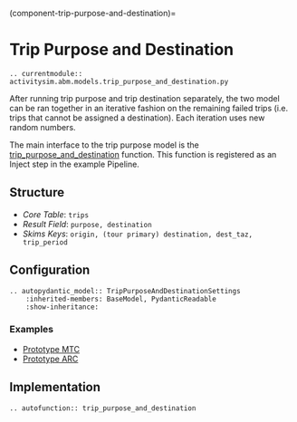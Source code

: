 (component-trip-purpose-and-destination)=
# Trip Purpose and Destination

```{eval-rst}
.. currentmodule:: activitysim.abm.models.trip_purpose_and_destination.py
```

After running trip purpose and trip destination separately, the two model can be ran together in an iterative fashion on
the remaining failed trips (i.e. trips that cannot be assigned a destination).  Each iteration uses new random numbers.

The main interface to the trip purpose model is the
[trip_purpose_and_destination](activitysim.abm.models.trip_purpose_and_destination.trip_purpose_and_destination)
function.  This function is registered as an Inject step in the example Pipeline.


## Structure


- *Core Table*: `trips`
- *Result Field*: `purpose, destination`
- *Skims Keys*: `origin, (tour primary) destination, dest_taz, trip_period`

## Configuration

```{eval-rst}
.. autopydantic_model:: TripPurposeAndDestinationSettings
    :inherited-members: BaseModel, PydanticReadable
    :show-inheritance:
```

### Examples

- [Prototype MTC](https://github.com/ActivitySim/activitysim/blob/main/activitysim/examples/prototype_mtc/configs/trip_purpose_and_destination.yaml)
- [Prototype ARC](https://github.com/ActivitySim/activitysim/blob/main/activitysim/examples/prototype_arc/configs/trip_purpose_and_destination.yaml)


## Implementation

```{eval-rst}
.. autofunction:: trip_purpose_and_destination
```
